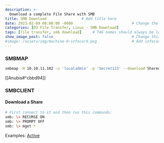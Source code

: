 ```yaml
---
description: >-
  Download a complete File Share with SMB 
title: SMB Download                # Add title here
date: 2023-02-09 08:00:00 -0600                           # Change the date to match completion date
categories: [03 File Transfer, Linux - SMB Download]                     # Change Templates to Writeup
tags: [file transfer, smb download]     # TAG names should always be lowercase; replace template with writeup, and add relevant tags
show_image_post: false                                    # Change this to true
#image: /assets/img/machine-0-infocard.png                # Add infocard image here for post preview image
---
```

### SMBMAP
```bash
smbmap -H 10.10.11.102 -u 'localadmin' -p 'Secret123' --download Shared\\Documents\\Analytics\\Whatif.omv
```
[[Anubis#^cbbd94]]

### SMBCLIENT
#### Download a Share
```bash
# First connect to it and then run this commands:
smb: \> RECURSE ON
smb: \> PROMPT OFF
smb: \> mget *
```
Examples:
[Active](https://shuciran.github.io/posts/Active/#fnref:smb-download)